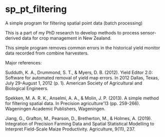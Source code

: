 # sp_pt_filtering
A simple program for filtering spatial point data (batch processing)

This is a part of my PhD research to develop methods to process sensor-derived data for crop management in New Zealand.

This simple program removes common errors in the historical yield monitor data recorded from combine harvesters. 

Major references:

Sudduth, K. A., Drummond, S. T., & Myers, D. B. (2012). Yield Editor 2.0: Software for automated removal of yield map errors. In 2012 Dallas, Texas, July 29-August 1, 2012 (p. 1). American Society of Agricultural and Biological Engineers.

Spekken, M. A. R. K., Anselmi, A. A., & Molin, J. P. (2013). A simple method for filtering spatial data. In Precision agriculture’13 (pp. 259-266). Wageningen Academic Publishers, Wageningen.

Jiang, G., Grafton, M., Pearson, D., Bretherton, M., & Holmes, A. (2019). Integration of Precision Farming Data and Spatial Statistical Modelling to Interpret Field-Scale Maize Productivity. Agriculture, 9(11), 237.

